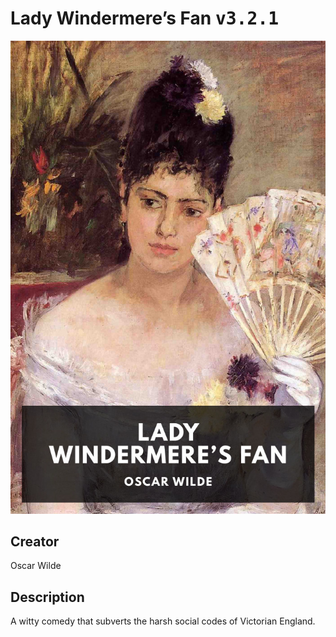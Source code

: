 
# Lady Windermere’s Fan <kbd>v3.2.1</kbd>

<center>
  <img src="./cover-1024.jpg"/>
</center>

## Creator
Oscar Wilde

## Description
A witty comedy that subverts the harsh social codes of Victorian England.
